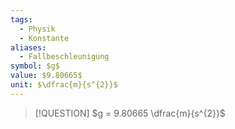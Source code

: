 ```yaml
---
tags:
  - Physik
  - Konstante
aliases:
  - Fallbeschleunigung
symbol: $g$
value: $9.80665$
unit: $\dfrac{m}{s^{2}}$
---
```


> [!QUESTION] $g = 9.80665 \dfrac{m}{s^{2}}$